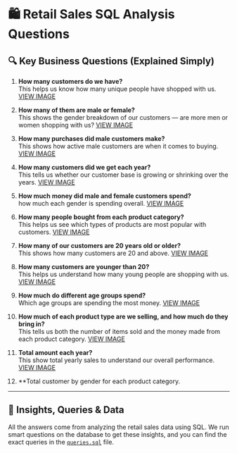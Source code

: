 # 🛍️ Retail Sales SQL Analysis Questions

## 🔍 Key Business Questions (Explained Simply)

1. **How many customers do we have?**  
   This helps us know how many unique people have shopped with us.
   [VIEW IMAGE]()

2. **How many of them are male or female?**  
   This shows the gender breakdown of our customers — are more men or women shopping with us?
   [VIEW IMAGE]()

3. **How many purchases did male customers make?**  
   This shows how active male customers are when it comes to buying.
   [VIEW IMAGE]()

4. **How many customers did we get each year?**  
   This tells us whether our customer base is growing or shrinking over the years.
   [VIEW IMAGE]()

5. **How much money did male and female customers spend?**  
    how much each gender is spending overall.
   [VIEW IMAGE]()

6. **How many people bought from each product category?**  
   This helps us see which types of products are most popular with customers.
   [VIEW IMAGE]()

7. **How many of our customers are 20 years old or older?**  
   This shows how many  customers are 20 and above.
   [VIEW IMAGE]()

8. **How many customers are younger than 20?**  
   This helps us understand how many young people are shopping with us.
   [VIEW IMAGE]()
9. **How much do different age groups spend?**  
  Which age groups are spending the most money.
   [VIEW IMAGE]()
10. **How much of each product type are we selling, and how much do they bring in?**  
    This tells us both the number of items sold and the money made from each product category.
   [VIEW IMAGE]()
11. **Total amount each year?**  
    This show total yearly sales to understand our overall performance.
   [VIEW IMAGE]()
12. **Total customer by gender for each product category.

---

## 🧠 Insights, Queries & Data

All the answers come from analyzing the retail sales data using SQL. We run smart questions on the database to get these insights, and you can find the exact queries in the [`queries.sql`](https://github.com/Swiss111/Retail-sales-SQL-analysis/blob/271eb9300b614891e19f001b172044eaef30c1b6/quaries.sql) file.
